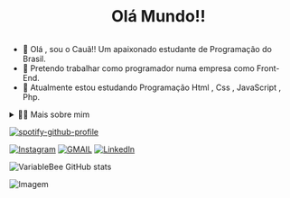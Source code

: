 
<div id="user-content-toc">
  <ul align="center">
    <summary><h1 style="display: inline-block">Olá Mundo!!</h1></summary>
</div>

- 👋 Olá , sou o Cauã!! Um apaixonado estudante de Programação do Brasil.
- 🔭 Pretendo trabalhar como programador numa empresa como Front-End.
- 🌱 Atualmente estou estudando Programação Html , Css , JavaScript , Php.

<details>
  <summary>👨‍💻 Mais sobre mim</summary>

  - 💬 Tenho 17 anos e atualmente moro no Brasil. Estudo inglês e Linguagens de Programção  Html , Css , JavaScript , Php . Sou um estudante do ensino médio e pretendo ser um profissional na área de programação e poder trabalhar como Front-End 
  - 🍂 Gosto de ler, mangá ou quadrinhos, além de assistir filmes, séries , escutar música e  jogar!! Acredito que nossos interesses pessoais favorecem para uma percepção mais apurada sober  nós 
</details>

[![spotify-github-profile](https://spotify-github-profile.vercel.app/api/view?uid=31ajxbj3wdua3xorhnra63nzynoa&cover_image=true&theme=natemoo-re&show_offline=false&background_color=121212&interchange=false&bar_color=53b14f&bar_color_cover=false)](https://github.com/kittinan/spotify-github-profile)

[![Instagram](https://img.shields.io/badge/Instagram-E4405F?style=for-the-badge&logo=instagram&logoColor=white)](https://www.instagram.com/_cauamq/)
[![GMAIL](https://img.shields.io/badge/Gmail-D14836?style=for-the-badge&logo=gmail&logoColor=white)](https://mail.google.com/mail/u/1/?ogbl#inbox?compose=new)
[![Linkedln](https://img.shields.io/badge/LinkedIn-0077B5?style=for-the-badge&logo=linkedin&logoColor=white)](https://www.linkedin.com/in/cauã-medeiros-3033952a9/)

![VariableBee GitHub stats](https://github-readme-stats.vercel.app/api?username=variablebee&show_icons=true&theme=dark) 
<p align="left">
  <img align="center" src="https://i.pinimg.com/originals/45/21/b7/4521b7b2e59c1455b15247f1704abcb8.gif" alt="Imagem">
</p>
